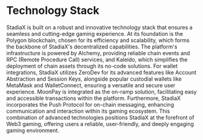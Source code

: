 # Technology Stack

StadiaX is built on a robust and innovative technology stack that ensures a seamless and cutting-edge gaming experience. At its foundation is the Polygon blockchain, chosen for its efficiency and scalability, which forms the backbone of StadiaX's decentralized capabilities. The platform's infrastructure is powered by Alchemy, providing reliable chain events and RPC (Remote Procedure Call) services, and Kaleido, which simplifies the deployment of chain assets through its no-code solutions. For wallet integrations, StadiaX utilizes ZeroDev for its advanced features like Account Abstraction and Session Keys, alongside popular custodial wallets like MetaMask and WalletConnect, ensuring a versatile and secure user experience. MoonPay is integrated as the on-ramp solution, facilitating easy and accessible transactions within the platform. Furthermore, StadiaX incorporates the Push Protocol for on-chain messaging, enhancing communication and interaction within its gaming ecosystem. This combination of advanced technologies positions StadiaX at the forefront of Web3 gaming, offering users a reliable, user-friendly, and deeply engaging gaming environment.
